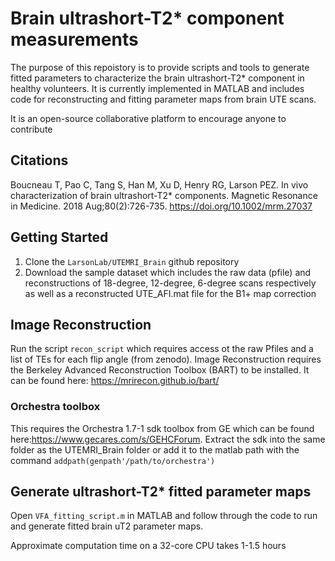 # Brain ultrashort-T2* component measurements
The purpose of this repoistory is to provide scripts and tools to generate fitted parameters to characterize the brain ultrashort-T2* component in healthy volunteers. It is currently implemented in MATLAB and includes code for reconstructing and fitting parameter maps from brain UTE scans.

It is an open-source collaborative platform to encourage anyone to contribute

## Citations
Boucneau T, Pao C, Tang S, Han M, Xu D, Henry RG, Larson PEZ. In vivo characterization of brain ultrashort-T2* components. Magnetic Resonance in Medicine. 2018 Aug;80(2):726-735. https://doi.org/10.1002/mrm.27037


## Getting Started
1. Clone the `LarsonLab/UTEMRI_Brain` github repository
2. Download the sample dataset which includes the raw data (pfile)  and reconstructions of 18-degree, 12-degree, 6-degree scans respectively as well as a reconstructed UTE_AFI.mat file for the B1+ map correction


## Image Reconstruction
Run the script `recon_script` which requires access ot the raw Pfiles and a list of TEs for each flip angle (from zenodo). Image Reconstruction requires the Berkeley Advanced Reconstruction Toolbox (BART) to be installed. It can be found here: https://mrirecon.github.io/bart/

### Orchestra toolbox
This requires the Orchestra 1.7-1 sdk toolbox from GE which can be found here:https://www.gecares.com/s/GEHCForum. Extract the sdk into the same folder as the UTEMRI_Brain folder or add it to the matlab path with the command `addpath(genpath'/path/to/orchestra')`


## Generate ultrashort-T2* fitted parameter maps
Open `VFA_fitting_script.m` in MATLAB and follow through the code to run and generate fitted brain uT2 parameter maps. 

Approximate computation time on a 32-core CPU takes 1-1.5 hours
